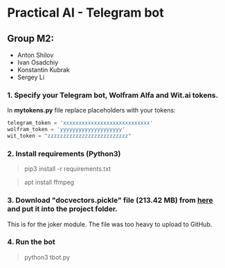 # Practical AI - Telegram bot
## Group M2:
* Anton Shilov
* Ivan Osadchiy
* Konstantin Kubrak
* Sergey Li
### 1. Specify your Telegram bot, Wolfram Alfa and Wit.ai tokens.
In **mytokens.py** file replace placeholders with your tokens:
```python
telegram_token = 'xxxxxxxxxxxxxxxxxxxxxxxxxxxx'
wolfram_token = 'yyyyyyyyyyyyyyyyyyyy'
wit_token = "zzzzzzzzzzzzzzzzzzzzzzzzzz"
```
### 2. Install requirements (Python3)
> pip3 install -r requirements.txt

> apt install ffmpeg

### 3. Download "docvectors.pickle" file (213.42 MB) from [here](https://drive.google.com/file/d/1ef1llYF35FSQhtE-xhlv3P0cBlPccrw9/view?usp=sharing) and put it into the project folder.
This is for the joker module. The file was too heavy to upload to GitHub.

### 4. Run the bot
> python3 tbot.py
